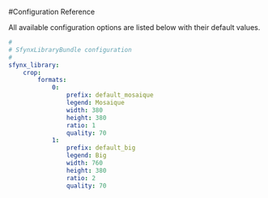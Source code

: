 #Configuration Reference

All available configuration options are listed below with their default values.

``` yaml
#
# SfynxLibraryBundle configuration
#       
sfynx_library:
    crop:
        formats:
            0:
                prefix: default_mosaique
                legend: Mosaique
                width: 380
                height: 380
                ratio: 1
                quality: 70
            1:
                prefix: default_big
                legend: Big
                width: 760
                height: 380
                ratio: 2
                quality: 70 
```